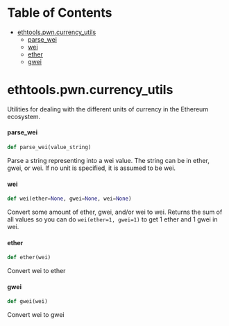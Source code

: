 # Table of Contents

* [ethtools.pwn.currency\_utils](#ethtools.pwn.currency_utils)
  * [parse\_wei](#ethtools.pwn.currency_utils.parse_wei)
  * [wei](#ethtools.pwn.currency_utils.wei)
  * [ether](#ethtools.pwn.currency_utils.ether)
  * [gwei](#ethtools.pwn.currency_utils.gwei)

<a id="ethtools.pwn.currency_utils"></a>

# ethtools.pwn.currency\_utils

Utilities for dealing with the different units of currency in the Ethereum ecosystem.

<a id="ethtools.pwn.currency_utils.parse_wei"></a>

#### parse\_wei

```python
def parse_wei(value_string)
```

Parse a string representing into a wei value. The string can be in ether, gwei, or wei.
If no unit is specified, it is assumed to be wei.

<a id="ethtools.pwn.currency_utils.wei"></a>

#### wei

```python
def wei(ether=None, gwei=None, wei=None)
```

Convert some amount of ether, gwei, and/or wei to wei. Returns the sum of all values so you can
do `wei(ether=1, gwei=1)` to get 1 ether and 1 gwei in wei.

<a id="ethtools.pwn.currency_utils.ether"></a>

#### ether

```python
def ether(wei)
```

Convert wei to ether

<a id="ethtools.pwn.currency_utils.gwei"></a>

#### gwei

```python
def gwei(wei)
```

Convert wei to gwei

